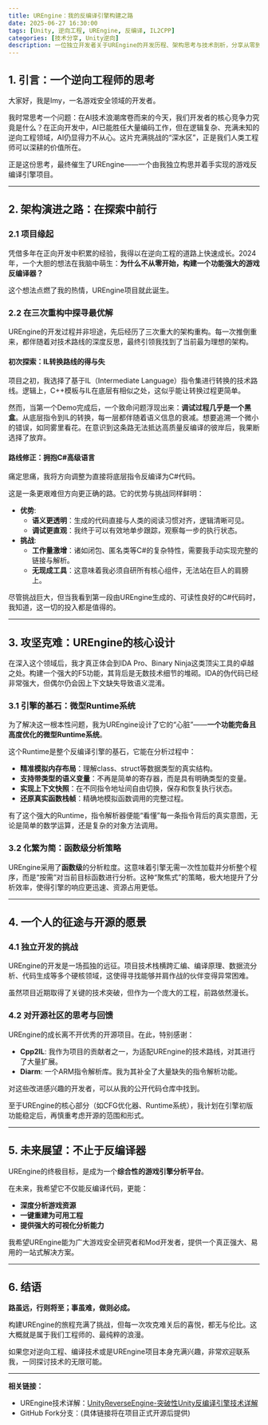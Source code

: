 ```yaml
---
title: UREngine：我的反编译引擎构建之路
date: 2025-06-27 16:30:00
tags: [Unity, 逆向工程, UREngine, 反编译, IL2CPP]
categories: [技术分享, Unity逆向]
description: 一位独立开发者关于UREngine的开发历程、架构思考与技术剖析，分享从零到一构建反编译引擎的挑战与乐趣。
---
```


## 1. 引言：一个逆向工程师的思考

大家好，我是Imy，一名游戏安全领域的开发者。

我时常思考一个问题：在AI技术浪潮席卷而来的今天，我们开发者的核心竞争力究竟是什么？在正向开发中，AI已能胜任大量编码工作，但在逻辑复杂、充满未知的逆向工程领域，AI仍显得力不从心。这片充满挑战的“深水区”，正是我们人类工程师可以深耕的价值所在。

正是这份思考，最终催生了UREngine——一个由我独立构思并着手实现的游戏反编译引擎项目。

---

## 2. 架构演进之路：在探索中前行

### 2.1 项目缘起

凭借多年在正向开发中积累的经验，我得以在逆向工程的道路上快速成长。2024年，一个大胆的想法在我脑中萌生：**为什么不从零开始，构建一个功能强大的游戏反编译器？**

这个想法点燃了我的热情，UREngine项目就此诞生。

### 2.2 在三次重构中探寻最优解

UREngine的开发过程并非坦途，先后经历了三次重大的架构重构。每一次推倒重来，都伴随着对技术路线的深度反思，最终引领我找到了当前最为理想的架构。

#### 初次探索：IL转换路线的得与失

项目之初，我选择了基于IL（Intermediate Language）指令集进行转换的技术路线。逻辑上，C++模板与IL在底层有相似之处，这似乎能让转换过程更简单。

然而，当第一个Demo完成后，一个致命问题浮现出来：**调试过程几乎是一个黑盒**。从底层指令到IL的转换，每一层都伴随着语义信息的衰减。想要追溯一个微小的错误，如同雾里看花。在意识到这条路无法抵达高质量反编译的彼岸后，我果断选择了放弃。

#### 路线修正：拥抱C#高级语言

痛定思痛，我将方向调整为直接将底层指令反编译为C#代码。

这是一条更艰难但方向更正确的路。它的优势与挑战同样鲜明：
- **优势**:
  - **语义更透明**：生成的代码直接与人类的阅读习惯对齐，逻辑清晰可见。
  - **调试更直观**：我终于可以有效地单步跟踪，观察每一步的执行状态。
- **挑战**:
  - **工作量激增**：诸如闭包、匿名类等C#的复杂特性，需要我手动实现完整的链接与解析。
  - **无现成工具**：这意味着我必须自研所有核心组件，无法站在巨人的肩膀上。

尽管挑战巨大，但当我看到第一段由UREngine生成的、可读性良好的C#代码时，我知道，这一切的投入都是值得的。

---

## 3. 攻坚克难：UREngine的核心设计

在深入这个领域后，我才真正体会到IDA Pro、Binary Ninja这类顶尖工具的卓越之处。构建一个强大的F5功能，其背后是无数技术细节的堆砌。IDA的伪代码已经非常强大，但偶尔仍会因上下文缺失导致语义混淆。

### 3.1 引擎的基石：微型Runtime系统

为了解决这一根本性问题，我为UREngine设计了它的“心脏”——**一个功能完备且高度优化的微型Runtime系统**。

这个Runtime是整个反编译引擎的基石，它能在分析过程中：
- **精准模拟内存布局**：理解class、struct等数据类型的真实结构。
- **支持带类型的语义变量**：不再是简单的寄存器，而是具有明确类型的变量。
- **实现上下文快照**：在不同指令地址间自由切换，保存和恢复执行状态。
- **还原真实函数栈帧**：精确地模拟函数调用的完整过程。

有了这个强大的Runtime，指令解析器便能“看懂”每一条指令背后的真实意图，无论是简单的数学运算，还是复杂的对象方法调用。

### 3.2 化繁为简：函数级分析策略

UREngine采用了**函数级**的分析粒度。这意味着引擎无需一次性加载并分析整个程序，而是“按需”对当前目标函数进行分析。这种“聚焦式”的策略，极大地提升了分析效率，使得引擎的响应更迅速、资源占用更低。

---

## 4. 一个人的征途与开源的愿景

### 4.1 独立开发的挑战

UREngine的开发是一场孤独的远征。项目技术栈横跨汇编、编译原理、数据流分析、代码生成等多个硬核领域，这使得寻找能够并肩作战的伙伴变得异常困难。

虽然项目近期取得了关键的技术突破，但作为一个庞大的工程，前路依然漫长。

### 4.2 对开源社区的思考与回馈

UREngine的成长离不开优秀的开源项目。在此，特别感谢：

- **Cpp2IL**: 我作为项目的贡献者之一，为适配UREngine的技术路线，对其进行了大量扩展。
- **Diarm**: 一个ARM指令解析库。我为其补全了大量缺失的指令解析功能。

对这些改进感兴趣的开发者，可以从我的公开代码仓库中找到。

至于UREngine的核心部分（如CFG优化器、Runtime系统），我计划在引擎初版功能稳定后，再慎重考虑开源的范围和形式。

---

## 5. 未来展望：不止于反编译器

UREngine的终极目标，是成为一个**综合性的游戏引擎分析平台**。

在未来，我希望它不仅能反编译代码，更能：
- **深度分析游戏资源**
- **一键重建为可用工程**
- **提供强大的可视化分析能力**

我希望UREngine能为广大游戏安全研究者和Mod开发者，提供一个真正强大、易用的一站式解决方案。

---

## 6. 结语

**路虽远，行则将至；事虽难，做则必成。**

构建UREngine的旅程充满了挑战，但每一次攻克难关后的喜悦，都无与伦比。这大概就是属于我们工程师的、最纯粹的浪漫。

如果您对逆向工程、编译技术或是UREngine项目本身充满兴趣，非常欢迎联系我，一同探讨技术的无限可能。

---

**相关链接：**
- UREngine技术详解：[UnityReverseEngine-突破性Unity反编译引擎技术详解](UnityReverseEngine-突破性Unity反编译引擎技术详解)
- GitHub Fork分支：(具体链接将在项目正式开源后提供) 